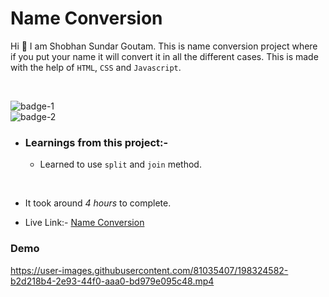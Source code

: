 # Name Conversion

Hi 👋 I am Shobhan Sundar Goutam. This is name conversion project where if you put your name it will convert it in all the different cases. This is made with the help of `HTML`, `CSS` and `Javascript`.

<br>

![badge-1](https://img.shields.io/badge/HTML-CSS-blue)
<br>
![badge-2](https://img.shields.io/badge/-Javascript-yellow)

- ### Learnings from this project:-

  - Learned to use `split` and `join` method.

<br>

- It took around _4 hours_ to complete.

- Live Link:- [Name Conversion](https://name-conversion-fsjs.netlify.app/)

### Demo

https://user-images.githubusercontent.com/81035407/198324582-b2d218b4-2e93-44f0-aaa0-bd979e095c48.mp4

